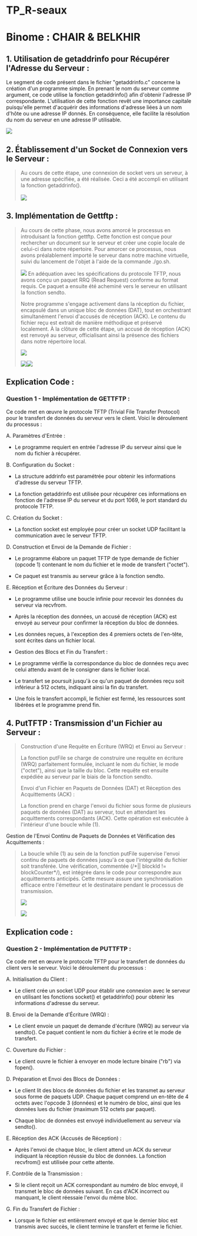 # TP_R-seaux
# Binome : CHAIR & BELKHIR

## 1.  Utilisation de getaddrinfo pour Récupérer l\'Adresse du Serveur :

Le segment de code présent dans le fichier \"getaddrinfo.c\" concerne la
création d\'un programme simple. En prenant le nom du serveur comme
argument, ce code utilise la fonction getaddrinfo() afin d\'obtenir
l\'adresse IP correspondante. L\'utilisation de cette fonction revêt une
importance capitale puisqu\'elle permet d\'acquérir des informations
d\'adresse liées à un nom d\'hôte ou une adresse IP donnés. En
conséquence, elle facilite la résolution du nom du serveur en une
adresse IP utilisable.

![](vertopal_89c8a71fa7fa42ecbaba98c00c075c87/media/image1.png)

## 2.  Établissement d\'un Socket de Connexion vers le Serveur :

> Au cours de cette étape, une connexion de socket vers un serveur, à
> une adresse spécifiée, a été réalisée. Ceci a été accompli en
> utilisant la fonction getaddrinfo().\
> \
> ![](vertopal_89c8a71fa7fa42ecbaba98c00c075c87/media/image2.png)


## 3.  Implémentation de Gettftp :

> Au cours de cette phase, nous avons amorcé le processus en
> introduisant la fonction gettftp. Cette fonction est conçue pour
> rechercher un document sur le serveur et créer une copie locale de
> celui-ci dans notre répertoire. Pour amorcer ce processus, nous avons
> préalablement importé le serveur dans notre machine virtuelle, suivi
> du lancement de l\'objet à l\'aide de la commande ./go.sh.
>
> ![](vertopal_89c8a71fa7fa42ecbaba98c00c075c87/media/image3.png)
> En adéquation avec les spécifications du protocole TFTP, nous avons
> conçu un paquet RRQ (Read Request) conforme au format requis. Ce
> paquet a ensuite été acheminé vers le serveur en utilisant la fonction
> sendto.
>
> Notre programme s\'engage activement dans la réception du fichier,
> encapsulé dans un unique bloc de données (DAT), tout en orchestrant
> simultanément l\'envoi d\'accusés de réception (ACK). Le contenu du
> fichier reçu est extrait de manière méthodique et préservé localement.
> À la clôture de cette étape, un accusé de réception (ACK) est renvoyé
> au serveur, officialisant ainsi la présence des fichiers dans notre
> répertoire local.
>
> ![](vertopal_89c8a71fa7fa42ecbaba98c00c075c87/media/image4.png)
>
> ![](vertopal_89c8a71fa7fa42ecbaba98c00c075c87/media/image5.png)![](vertopal_89c8a71fa7fa42ecbaba98c00c075c87/media/image6.png)
>
## Explication Code :

### Question 1 - Implémentation de GETTFTP :

Ce code met en œuvre le protocole TFTP (Trivial File Transfer Protocol)
pour le transfert de données du serveur vers le client. Voici le
déroulement du processus :

A.  Paramètres d\'Entrée :

-   Le programme requiert en entrée l\'adresse IP du serveur ainsi que
    le nom du fichier à récupérer.

B.  Configuration du Socket :

-   La structure addrinfo est paramétrée pour obtenir les informations
    d\'adresse du serveur TFTP.

-   La fonction getaddrinfo est utilisée pour récupérer ces informations
    en fonction de l\'adresse IP du serveur et du port 1069, le port
    standard du protocole TFTP.

C.  Création du Socket :

-   La fonction socket est employée pour créer un socket UDP facilitant
    la communication avec le serveur TFTP.

D.  Construction et Envoi de la Demande de Fichier :

-   Le programme élabore un paquet TFTP de type demande de fichier
    (opcode 1) contenant le nom du fichier et le mode de transfert
    (\"octet\").

-   Ce paquet est transmis au serveur grâce à la fonction sendto.

E.  Réception et Écriture des Données du Serveur :

-   Le programme utilise une boucle infinie pour recevoir les données du
    serveur via recvfrom.

-   Après la réception des données, un accusé de réception (ACK) est
    envoyé au serveur pour confirmer la réception du bloc de données.

-   Les données reçues, à l\'exception des 4 premiers octets de
    l\'en-tête, sont écrites dans un fichier local.

-   Gestion des Blocs et Fin du Transfert :

-   Le programme vérifie la correspondance du bloc de données reçu avec
    celui attendu avant de le consigner dans le fichier local.

-   Le transfert se poursuit jusqu\'à ce qu\'un paquet de données reçu
    soit inférieur à 512 octets, indiquant ainsi la fin du transfert.

-   Une fois le transfert accompli, le fichier est fermé, les ressources
    sont libérées et le programme prend fin.

## 4.  PutTFTP : Transmission d\'un Fichier au Serveur :

> Construction d\'une Requête en Écriture (WRQ) et Envoi au Serveur :
>
> La fonction putFile se charge de construire une requête en écriture
> (WRQ) parfaitement formulée, incluant le nom du fichier, le mode
> (\"octet\"), ainsi que la taille du bloc. Cette requête est ensuite
> expédiée au serveur par le biais de la fonction sendto.
>
> Envoi d\'un Fichier en Paquets de Données (DAT) et Réception des
> Acquittements (ACK) :
>
> La fonction prend en charge l\'envoi du fichier sous forme de
> plusieurs paquets de données (DAT) au serveur, tout en attendant les
> acquittements correspondants (ACK). Cette opération est exécutée à
> l\'intérieur d\'une boucle while (1).

Gestion de l\'Envoi Continu de Paquets de Données et Vérification des
Acquittements :

> La boucle while (1) au sein de la fonction putFile supervise l\'envoi
> continu de paquets de données jusqu\'à ce que l\'intégralité du
> fichier soit transférée. Une vérification, commentée (/\*\|\| blockId
> != blockCounter\*/), est intégrée dans le code pour correspondre aux
> acquittements anticipés. Cette mesure assure une synchronisation
> efficace entre l\'émetteur et le destinataire pendant le processus de
> transmission.
>
> ![](vertopal_89c8a71fa7fa42ecbaba98c00c075c87/media/image7.png)
>
> ![](vertopal_89c8a71fa7fa42ecbaba98c00c075c87/media/image8.png)
## Explication code :
>
### Question 2 - Implémentation de PUTTFTP :

 Ce code met en œuvre le protocole TFTP pour le transfert de données du
 client vers le serveur. Voici le déroulement du processus :

 A\. Initialisation du Client :

 -  Le client crée un socket UDP pour établir une connexion avec le
 serveur en utilisant les fonctions socket() et getaddrinfo() pour
 obtenir les informations d\'adresse du serveur.

 B\. Envoi de la Demande d\'Écriture (WRQ) :

 -  Le client envoie un paquet de demande d\'écriture (WRQ) au serveur
 via sendto(). Ce paquet contient le nom du fichier à écrire et le mode
 de transfert.

 C\. Ouverture du Fichier :

 -  Le client ouvre le fichier à envoyer en mode lecture binaire
 (\"rb\") via fopen().

 D\. Préparation et Envoi des Blocs de Données :

 -  Le client lit des blocs de données du fichier et les transmet au
 serveur sous forme de paquets UDP. Chaque paquet comprend un en-tête
 de 4 octets avec l\'opcode 3 (données) et le numéro de bloc, ainsi que
 les données lues du fichier (maximum 512 octets par paquet).

 -   Chaque bloc de données est envoyé individuellement au serveur via
 sendto().

 E\. Réception des ACK (Accusés de Réception) :

 -   Après l\'envoi de chaque bloc, le client attend un ACK du serveur
 indiquant la réception réussie du bloc de données. La fonction
 recvfrom() est utilisée pour cette attente.

 F\. Contrôle de la Transmission :

 -   Si le client reçoit un ACK correspondant au numéro de bloc envoyé,
 il transmet le bloc de données suivant. En cas d\'ACK incorrect ou
 manquant, le client réessaie l\'envoi du même bloc.

 G\. Fin du Transfert de Fichier :

 -   Lorsque le fichier est entièrement envoyé et que le dernier bloc
 est transmis avec succès, le client termine le transfert et ferme le
 fichier.

